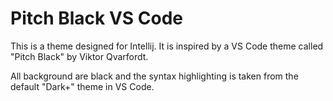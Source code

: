 # Pitch Black VS Code

This is a theme designed for Intellij. It is inspired by a VS Code theme called "Pitch Black" by Viktor Qvarfordt.

All background are black and the syntax highlighting is taken from the default "Dark+" theme in VS Code.